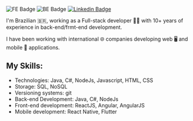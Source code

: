 ![FE Badge](https://img.shields.io/badge/DEV-Front--end-green) ![BE Badge](https://img.shields.io/badge/DEV-Back--end-green) [![Linkedin Badge](https://img.shields.io/badge/-LinkedIn-blue?style=flat-square&logo=Linkedin&logoColor=white&link=https://www.linkedin.com/in/victorwvieira)](https://www.linkedin.com/in/wandealves/)

I'm Brazilian 🇧🇷, working as a Full-stack developer 👨‍💻 with 10+ years of experience in back-end/frmt-end development.

I have been working with international 🌐 companies developing web 🖥 and mobile 📱 applications.

## My Skills:
- Technologies: Java, C#, NodeJs, Javascript, HTML, CSS
- Storage: SQL, NoSQL
- Versioning systems: git
- Back-end Development: Java, C#, NodeJs
- Front-end development: ReactJS, Angular, AngularJS
- Mobile development: React Native, Flutter

